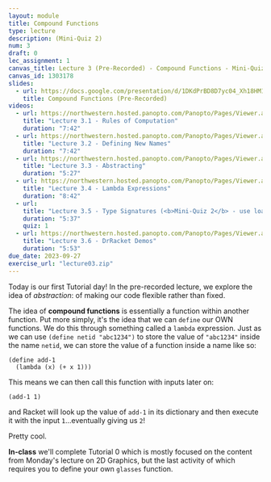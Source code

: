 ```yaml
---
layout: module
title: Compound Functions
type: lecture
description: (Mini-Quiz 2)
num: 3
draft: 0
lec_assignment: 1
canvas_title: Lecture 3 (Pre-Recorded) - Compound Functions - Mini-Quiz 2
canvas_id: 1303178
slides:
  - url: https://docs.google.com/presentation/d/1DKdPrBD8D7yc04_Xh18HM11DYRKd7QIA2xqta2ucIM8/edit?usp=sharing
    title: Compound Functions (Pre-Recorded)
videos:
  - url: https://northwestern.hosted.panopto.com/Panopto/Pages/Viewer.aspx?id=e6598c90-64cf-4f00-bbe9-b085000c905a
    title: "Lecture 3.1 - Rules of Computation"
    duration: "7:42"
  - url: https://northwestern.hosted.panopto.com/Panopto/Pages/Viewer.aspx?id=ecf0488c-b5b3-4dbf-a83b-b085000c908f
    title: "Lecture 3.2 - Defining New Names"
    duration: "7:42"
  - url: https://northwestern.hosted.panopto.com/Panopto/Pages/Viewer.aspx?id=e2196d69-79f5-4bab-b4c3-b085000c90fb
    title: "Lecture 3.3 - Abstracting"
    duration: "5:27"
  - url: https://northwestern.hosted.panopto.com/Panopto/Pages/Viewer.aspx?id=84d6e695-e0cb-488a-9cae-b085000c90c7
    title: "Lecture 3.4 - Lambda Expressions"
    duration: "8:42"
  - url: 
    title: "Lecture 3.5 - Type Signatures (<b>Mini-Quiz 2</b> - use load button)"
    duration: "5:37"
    quiz: 1
  - url: https://northwestern.hosted.panopto.com/Panopto/Pages/Viewer.aspx?id=fde5148a-f5a9-454e-bcb6-b085000c9c77
    title: "Lecture 3.6 - DrRacket Demos"
    duration: "5:53"
due_date: 2023-09-27
exercise_url: "lecture03.zip"
---
```


Today is our first Tutorial day! In the pre-recorded lecture, we explore the idea of _abstraction_: of making our code flexible rather than fixed.

The idea of **compound functions** is essentially a function within another function. Put more simply, it's the idea that we can `define` our OWN functions. We do this through something called a `lambda` expression. Just as we can use `(define netid "abc1234")` to store the value of `"abc1234"` inside the name `netid`, we can store the value of a function inside a name like so:

```racket
(define add-1
  (lambda (x) (+ x 1)))
```

This means we can then call this function with inputs later on:

```
(add-1 1)
```

and Racket will look up the value of `add-1` in its dictionary and then execute it with the input `1`...eventually giving us `2`!

Pretty cool.

**In-class** we'll complete Tutorial 0 which is mostly focused on the content from Monday's lecture on 2D Graphics, but the last activity of which requires you to define your own `glasses` function.
